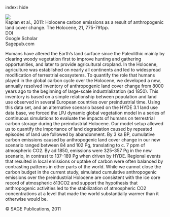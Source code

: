 index: hide

<div class="Citation">
    <div class="Citation-thumb CitationThumb-linked"  data-href="https://doi.org/10.1177/0959683610386983">
      <img src="https://static.claimspace.cloud/climate-study-static/refs/thumbs/6/Kaplan_et_al_2011-thumb.png" />
    </div>

  <div class="Citation-body">
    <div class="Citation-text">Kaplan et al., 2011: Holocene carbon emissions as a result of anthropogenic land cover change. <span class="Article-journal">The Holocene, </span><span class="Article-volume">21, </span>775-791pp.</div>
    <div class="Citation-links">
      <div class="CitationLink" data-href="https://doi.org/10.1177/0959683610386983">
        <div class="CitationLink-icon CitationLink-Doi"></div>
        <div class="CitationLink-text">DOI</div>
      </div>
      <div class="CitationLink" data-href="https://scholar.google.com/scholar?q=10.1177/0959683610386983">
        <div class="CitationLink-icon CitationLink-Scholar"></div>
        <div class="CitationLink-text">Google Scholar</div>
      </div>
      <div class="CitationLink" data-href="http://hol.sagepub.com/cgi/content/abstract/0959683610386983v1">
        <div class="CitationLink-icon CitationLink-Publisher"></div>
        <div class="CitationLink-text">Sagepub.com</div>
      </div>
    </div>
  </div>
</div>

Humans have altered the Earth’s land surface since the Paleolithic mainly by clearing woody vegetation first to improve hunting and gathering opportunities, and later to provide agricultural cropland. In the Holocene, agriculture was established on nearly all continents and led to widespread modification of terrestrial ecosystems. To quantify the role that humans played in the global carbon cycle over the Holocene, we developed a new, annually resolved inventory of anthropogenic land cover change from 8000 years ago to the beginning of large-scale industrialization (ad 1850). This inventory is based on a simple relationship between population and land use observed in several European countries over preindustrial time. Using this data set, and an alternative scenario based on the HYDE 3.1 land use data base, we forced the LPJ dynamic global vegetation model in a series of continuous simulations to evaluate the impacts of humans on terrestrial carbon storage during the preindustrial Holocene. Our model setup allowed us to quantify the importance of land degradation caused by repeated episodes of land use followed by abandonment. By 3 ka BP, cumulative carbon emissions caused by anthropogenic land cover change in our new scenario ranged between 84 and 102 Pg, translating to c. 7 ppm of atmospheric CO2. By ad 1850, emissions were 325–357 Pg in the new scenario, in contrast to 137–189 Pg when driven by HYDE. Regional events that resulted in local emissions or uptake of carbon were often balanced by contrasting patterns in other parts of the world. While we cannot close the carbon budget in the current study, simulated cumulative anthropogenic emissions over the preindustrial Holocene are consistent with the ice core record of atmospheric δ13CO2 and support the hypothesis that anthropogenic activities led to the stabilization of atmospheric CO2 concentrations at a level that made the world substantially warmer than it otherwise would be.

<div class="Citation-copy">
&copy; SAGE Publications, 2011
</div>